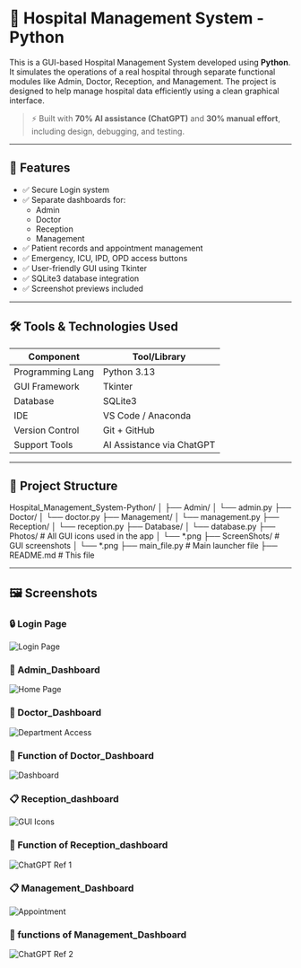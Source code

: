 # 🏥 Hospital Management System - Python

This is a GUI-based Hospital Management System developed using **Python**. It simulates the operations of a real hospital through separate functional modules like Admin, Doctor, Reception, and Management. The project is designed to help manage hospital data efficiently using a clean graphical interface.

> ⚡ Built with **70% AI assistance (ChatGPT)** and **30% manual effort**, including design, debugging, and testing.

---

## 🚀 Features

- ✅ Secure Login system
- ✅ Separate dashboards for:
  - Admin
  - Doctor
  - Reception
  - Management
- ✅ Patient records and appointment management
- ✅ Emergency, ICU, IPD, OPD access buttons
- ✅ User-friendly GUI using Tkinter
- ✅ SQLite3 database integration
- ✅ Screenshot previews included

---

## 🛠️ Tools & Technologies Used

| Component        | Tool/Library         |
|------------------|----------------------|
| Programming Lang | Python 3.13          |
| GUI Framework    | Tkinter              |
| Database         | SQLite3              |
| IDE              | VS Code / Anaconda   |
| Version Control  | Git + GitHub         |
| Support Tools    | AI Assistance via ChatGPT |

---

## 📂 Project Structure

Hospital_Management_System-Python/
│
├── Admin/
│ └── admin.py
├── Doctor/
│ └── doctor.py
├── Management/
│ └── management.py
├── Reception/
│ └── reception.py
├── Database/
│ └── database.py
├── Photos/ # All GUI icons used in the app
│ └── *.png
├── ScreenShots/ # GUI screenshots
│ └── *.png
├── main_file.py # Main launcher file
├── README.md # This file


---

## 🖼️ Screenshots

### 🔒 Login Page
![Login Page](ScreenShots/Screenshot%202025-06-21%20123850.png)

### 🏥 Admin_Dashboard
![Home Page](ScreenShots/Screenshot%202025-06-21%20124020.png)

### 🧾 Doctor_Dashboard
![Department Access](ScreenShots/Screenshot%202025-06-21%20124118.png)

### 🧐 Function of Doctor_Dashboard
![Dashboard](ScreenShots/hospital_dashboard_collage_attractive.png)

### 📋 Reception_dashboard
![GUI Icons](ScreenShots/Screenshot%202025-06-21%20124348.png)

### 🧐 Function of Reception_dashboard
![ChatGPT Ref 1](ScreenShots/ChatGPT%20Image%20Jun%2021,%202025,%2001_45_04%20PM.png)

### 📋 Management_Dashboard
![Appointment](ScreenShots/Screenshot%202025-06-21%20124521.png)

### 🧐 functions of Management_Dashboard
![ChatGPT Ref 2](ScreenShots/ChatGPT%20Image%20Jun%2021,%202025,%2001_49_18%20PM.png)

